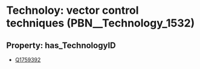 # Technoloy: __vector control techniques__ (PBN__Technology_1532)

## Property: has_TechnologyID

* [Q1759392](Q1759392)

